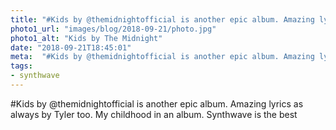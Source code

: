 ```yaml
---
title: "#Kids by @themidnightofficial is another epic album. Amazing lyrics as always by Tyler too. My child"
photo1_url: "images/blog/2018-09-21/photo.jpg"
photo1_alt: "Kids by The Midnight"
date: "2018-09-21T18:45:01"
meta:  "#Kids by @themidnightofficial is another epic album. Amazing lyrics as always by Tyler too. My child"
tags:
- synthwave
---
```

#Kids by @themidnightofficial is another epic album. Amazing lyrics as always by Tyler too. My childhood in an album. Synthwave is the best

